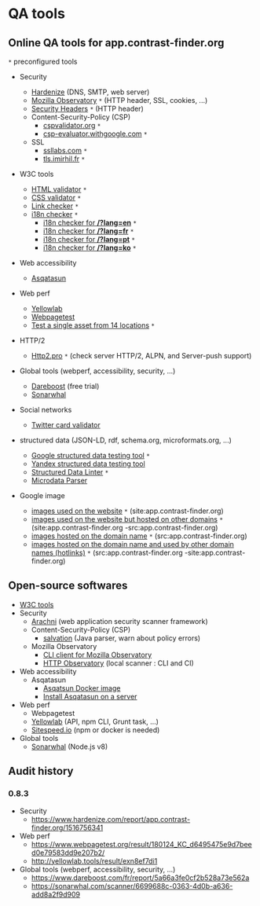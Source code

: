 
# QA tools

## Online QA tools for app.contrast-finder.org

`*` preconfigured tools

* Security
    * [Hardenize](https://www.hardenize.com) (DNS, SMTP, web server)
    * [Mozilla Observatory](https://observatory.mozilla.org/analyze.html?host=app.contrast-finder.org) `*` (HTTP header, SSL, cookies, ...)
    * [Security Headers](https://securityheaders.io/?q=https://app.contrast-finder.org) `*` (HTTP header)
    * Content-Security-Policy (CSP)
        * [cspvalidator.org](https://cspvalidator.org/#url=https://app.contrast-finder.org) `*`
        * [csp-evaluator.withgoogle.com](https://csp-evaluator.withgoogle.com/?csp=https://app.contrast-finder.org) `*`
    * SSL
        * [ssllabs.com](https://www.ssllabs.com/ssltest/analyze?d=app.contrast-finder.org) `*`
        * [tls.imirhil.fr](https://tls.imirhil.fr/https/app.contrast-finder.org) `*`
* W3C tools
    * [HTML validator](https://validator.w3.org/nu/?doc=https://app.contrast-finder.org&showsource=yes&showoutline=yes&showimagereport=yes) `*`
    * [CSS validator](https://jigsaw.w3.org/css-validator/validator?uri=https://app.contrast-finder.org&profile=css3) `*`
    * [Link checker](https://validator.w3.org/checklink?uri=https://app.contrast-finder.org&hide_type=all&depth=&check=Check) `*`
    * [i18n checker](https://validator.w3.org/i18n-checker/check?uri=https://app.contrast-finder.org) `*`
        * [i18n checker for **/?lang=en**](https://validator.w3.org/i18n-checker/check?uri=https://app.contrast-finder.org/?lang=en) `*`
        * [i18n checker for **/?lang=fr**](https://validator.w3.org/i18n-checker/check?uri=https://app.contrast-finder.org/?lang=fr) `*`
        * [i18n checker for **/?lang=pt**](https://validator.w3.org/i18n-checker/check?uri=https://app.contrast-finder.org/?lang=pt) `*`
        * [i18n checker for **/?lang=ko**](https://validator.w3.org/i18n-checker/check?uri=https://app.contrast-finder.org/?lang=ko) `*`
* Web accessibility
    * [Asqatasun](https://app.asqatasun.org)
* Web perf
    * [Yellowlab](http://yellowlab.tools)
    * [Webpagetest](https://www.webpagetest.org/)
    * [Test a single asset from 14 locations](https://tools.keycdn.com/performance?url=https://app.contrast-finder.org) `*`
* HTTP/2
    * [Http2.pro](https://http2.pro/check?url=https://app.contrast-finder.org) `*` (check server HTTP/2, ALPN, and Server-push support)
* Global tools (webperf, accessibility, security, ...)
    * [Dareboost](https://www.dareboost.com)  (free trial)
    * [Sonarwhal](https://sonarwhal.com/scanner/)

* Social networks
  * [Twitter card validator](https://cards-dev.twitter.com/validator)
* structured data (JSON-LD, rdf, schema.org, microformats.org, ...)
  * [Google structured data testing tool](https://search.google.com/structured-data/testing-tool#url=https://app.contrast-finder.org/)  `*`
  * [Yandex structured data testing tool](https://webmaster.yandex.com/tools/microtest/)
  * [Structured Data Linter](http://linter.structured-data.org/?url=https://app.contrast-finder.org)  `*`
  * [Microdata Parser](http://tools.seomoves.org/microdata/)
* Google image
  * [images used on the website](https://www.google.fr/search?tbm=isch&q=site:app.contrast-finder.org)  `*`  (site:app.contrast-finder.org)
  * [images used on the website but hosted on other domains](https://www.google.fr/search?tbm=isch&q=site:app.contrast-finder.org+-src:app.contrast-finder.org) `*`  (site:app.contrast-finder.org -src:app.contrast-finder.org)
  * [images hosted on the domain name](https://www.google.fr/search?tbm=isch&q=src:app.contrast-finder.org)  `*`    (src:app.contrast-finder.org)
  * [images hosted on the domain name and used by other domain names (hotlinks)](https://www.google.fr/search?tbm=isch&q=src:app.contrast-finder.org+-site:app.contrast-finder.org)  `*`   (src:app.contrast-finder.org -site:app.contrast-finder.org)

## Open-source softwares

* [W3C tools](https://w3c.github.io/developers/tools/#tools)
* Security
    * [Arachni](https://github.com/Arachni/arachni) (web application security scanner framework)
    * Content-Security-Policy (CSP)
        * [salvation](https://github.com/shapesecurity/salvation) (Java parser, warn about policy errors)
    * Mozilla Observatory
        * [CLI client for Mozilla Observatory](https://github.com/mozilla/observatory-cli)
        * [HTTP Observatory](https://github.com/mozilla/http-observatory) (local scanner : CLI and CI)
* Web accessibility
    * Asqatasun
        * [Asqatsun Docker image](https://hub.docker.com/r/asqatasun/asqatasun/)
        * [Install Asqatasun on a server](https://doc.asqatasun.org/en/10_Install_doc/Asqatasun/)
* Web perf
    * Webpagetest
    * [Yellowlab](https://github.com/gmetais/YellowLabTools/) (API, npm CLI, Grunt task, ...)
    * [Sitespeed.io](https://www.sitespeed.io/) (npm or docker is needed)
* Global tools
    * [Sonarwhal](https://github.com/sonarwhal/sonarwhal) (Node.js v8)

## Audit history

### 0.8.3
* Security
   * https://www.hardenize.com/report/app.contrast-finder.org/1516756341
* Web perf
   * https://www.webpagetest.org/result/180124_KC_d6495475e9d7beed0e79583dd9e207b2/
   * http://yellowlab.tools/result/exn8ef7di1
* Global tools (webperf, accessibility, security, ...)
    * https://www.dareboost.com/fr/report/5a66a3fe0cf2b528a73e562a
    * https://sonarwhal.com/scanner/6699688c-0363-4d0b-a636-add8a2f9d909







    